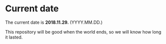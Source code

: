 # Current date

The current date is **2018.11.29.** (YYYY.MM.DD.)

This repository will be good when the world ends, so we will know how long it lasted.